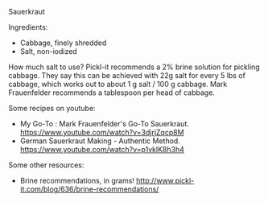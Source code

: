 
Sauerkraut

Ingredients:

- Cabbage, finely shredded
- Salt, non-iodized

How much salt to use?
Pickl-it recommends a 2% brine solution for pickling cabbage.  They say this can be achieved with 22g salt for every 5 lbs of cabbage, which works out to about 1 g salt / 100 g cabbage.
Mark Frauenfelder recommends a tablespoon per head of cabbage.

Some recipes on youtube:

- My Go-To : Mark Frauenfelder's Go-To Sauerkraut.  https://www.youtube.com/watch?v=3djrjZqcp8M
- German Sauerkraut Making - Authentic Method.  https://www.youtube.com/watch?v=p1vklK8h3h4

Some other resources:

- Brine recommendations, in grams! http://www.pickl-it.com/blog/636/brine-recommendations/

